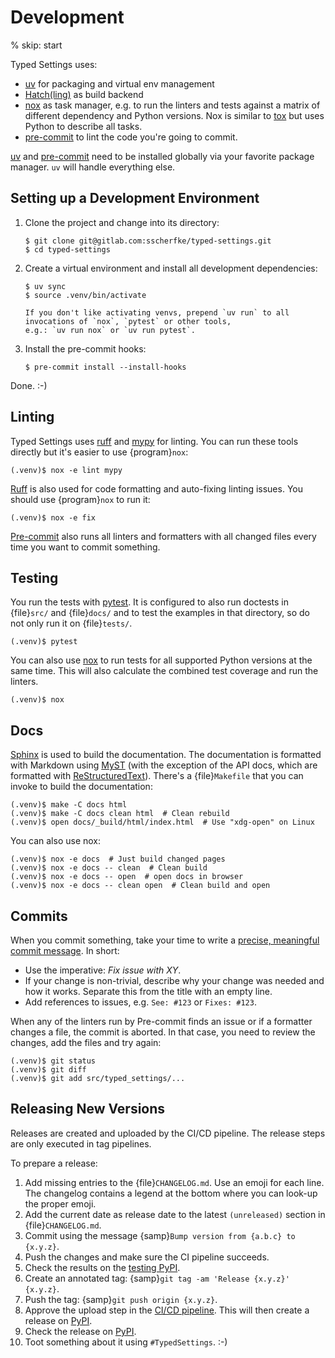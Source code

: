 # Development

% skip: start

Typed Settings uses:

- [uv] for packaging and virtual env management
- [Hatch(ling)][hatch] as build backend
- [nox] as task manager, e.g. to run the linters and
  tests against a matrix of different dependency and Python versions.
  Nox is similar to [tox] but uses Python to describe all tasks.
- [pre-commit] to lint the code you're going to commit.

[uv] and [pre-commit] need to be installed globally via your favorite package manager.
`uv` will handle everything else.


## Setting up a Development Environment

1. Clone the project and change into its directory:

   ```console
   $ git clone git@gitlab.com:sscherfke/typed-settings.git
   $ cd typed-settings
   ```

2. Create a virtual environment and install all development dependencies:

   ```console
   $ uv sync
   $ source .venv/bin/activate
   ```

   ```{note}
   If you don't like activating venvs, prepend `uv run` to all invocations of `nox`, `pytest` or other tools,
   e.g.: `uv run nox` or `uv run pytest`.
   ```

3. Install the pre-commit hooks:

   ```console
   $ pre-commit install --install-hooks
   ```

Done. :-)

## Linting

Typed Settings uses [ruff] and [mypy] for linting.
You can run these tools directly but it's easier to use {program}`nox`:

```console
(.venv)$ nox -e lint mypy
```

[Ruff] is also used for code formatting and auto-fixing linting issues.
You should use {program}`nox` to run it:

```console
(.venv)$ nox -e fix
```

[Pre-commit] also runs all linters and formatters with all changed files every time you want to commit something.


## Testing

You run the tests with [pytest].
It is configured to also run doctests in {file}`src/` and {file}`docs/` and
to test the examples in that directory,
so do not only run it on {file}`tests/`.

```console
(.venv)$ pytest
```

You can also use [nox] to run tests for all supported Python versions at the same time.
This will also calculate the combined test coverage and run the linters.

```console
(.venv)$ nox
```

## Docs

[Sphinx] is used to build the documentation.
The documentation is formatted with Markdown using [MyST]
(with the exception of the API docs, which are formatted with [ReStructuredText]).
There's a {file}`Makefile` that you can invoke to build the documentation:

```console
(.venv)$ make -C docs html
(.venv)$ make -C docs clean html  # Clean rebuild
(.venv)$ open docs/_build/html/index.html  # Use "xdg-open" on Linux
```

You can also use nox:

```console
(.venv)$ nox -e docs  # Just build changed pages
(.venv)$ nox -e docs -- clean  # Clean build
(.venv)$ nox -e docs -- open  # open docs in browser
(.venv)$ nox -e docs -- clean open  # Clean build and open
```


## Commits

When you commit something, take your time to write a [precise, meaningful commit message][commit-message].
In short:

- Use the imperative: *Fix issue with XY*.
- If your change is non-trivial, describe why your change was needed and how it works.
  Separate this from the title with an empty line.
- Add references to issues, e.g. `See: #123` or `Fixes: #123`.

When any of the linters run by Pre-commit finds an issue or if a formatter changes a file, the commit is aborted.
In that case, you need to review the changes, add the files and try again:

```console
(.venv)$ git status
(.venv)$ git diff
(.venv)$ git add src/typed_settings/...
```

## Releasing New Versions

Releases are created and uploaded by the CI/CD pipeline.
The release steps are only executed in tag pipelines.

To prepare a release:

1. Add missing entries to the {file}`CHANGELOG.md`.
   Use an emoji for each line.
   The changelog contains a legend at the bottom where you can look-up the proper emoji.
2. Add the current date as release date to the latest `(unreleased)` section in {file}`CHANGELOG.md`.
3. Commit using the message {samp}`Bump version from {a.b.c} to {x.y.z}`.
4. Push the changes and make sure the CI pipeline succeeds.
5. Check the results on the [testing PyPI].
6. Create an annotated tag: {samp}`git tag -am 'Release {x.y.z}' {x.y.z}`.
7. Push the tag: {samp}`git push origin {x.y.z}`.
8. Approve the upload step in the [CI/CD pipeline][cicd-pipeline].
   This will then create a release on [PyPI].
9. Check the release on [PyPI].
10. Toot something about it using `#TypedSettings`. :-)

[cicd-pipeline]: https://gitlab.com/sscherfke/typed-settings/-/pipelines
[commit-message]: https://cbea.ms/git-commit/
[hatch]: https://hatch.pypa.io/latest/
[mypy]: https://pypi.org/project/mypy/
[myst]: https://myst-parser.readthedocs.io/en/latest/
[nox]: https://pypi.org/project/nox/
[pre-commit]: https://pypi.org/project/pre-commit/
[pytest]: https://pypi.org/project/pytest/
[restructuredtext]: https://www.sphinx-doc.org/en/master/usage/restructuredtext/basics.html
[ruff]: https://pypi.org/project/ruff/
[sphinx]: https://pypi.org/project/sphinx/
[tox]: https://pypi.org/project/tox/
[uv]: https://pypi.org/project/uv/
[venv]: https://docs.python.org/3/library/venv.html
[testing pypi]: https://test.pypi.org/project/typed-settings/
[pypi]: https://pypi.org/project/typed-settings/

